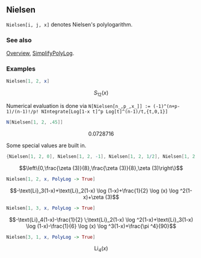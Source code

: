 ## Nielsen

`Nielsen[i, j, x]` denotes Nielsen's polylogarithm.

### See also

[Overview](Extra/FeynCalc.md), [SimplifyPolyLog](SimplifyPolyLog.md).

### Examples

```mathematica
Nielsen[1, 2, x]
```

$$S_{12}(x)$$

Numerical evaluation is done via
`N[Nielsen[n_,p_,x_]] := (-1)^(n+p-1)/(n-1)!/p! NIntegrate[Log[1-x t]^p Log[t]^(n-1)/t,{t,0,1}]`

```mathematica
N[Nielsen[1, 2, .45]]
```

$$0.0728716$$

Some special values are built in.

```mathematica
{Nielsen[1, 2, 0], Nielsen[1, 2, -1], Nielsen[1, 2, 1/2], Nielsen[1, 2, 1]}
```

$$\left\{0,\frac{\zeta (3)}{8},\frac{\zeta (3)}{8},\zeta (3)\right\}$$

```mathematica
Nielsen[1, 2, x, PolyLog -> True]
```

$$-\text{Li}_3(1-x)+\text{Li}_2(1-x) \log (1-x)+\frac{1}{2} \log (x) \log ^2(1-x)+\zeta (3)$$

```mathematica
Nielsen[1, 3, x, PolyLog -> True]
```

$$-\text{Li}_4(1-x)-\frac{1}{2} \;\text{Li}_2(1-x) \log ^2(1-x)+\text{Li}_3(1-x) \log (1-x)-\frac{1}{6} \log (x) \log ^3(1-x)+\frac{\pi ^4}{90}$$

```mathematica
Nielsen[3, 1, x, PolyLog -> True]
```

$$\text{Li}_4(x)$$
